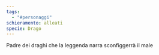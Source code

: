 ```yaml
---
tags:
  - "#personaggi"
schieramento: alleati
specie: Drago
---
```

Padre dei draghi che la leggenda narra sconfiggerrà il male